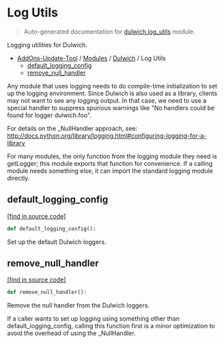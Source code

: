 # Log Utils

> Auto-generated documentation for [dulwich.log_utils](https://github.com/alchem1ster/AddOns-Update-Tool/blob/main/dulwich/log_utils.py) module.

Logging utilities for Dulwich.

- [AddOns-Update-Tool](../README.md#addons-update-tool-index) / [Modules](../MODULES.md#addons-update-tool-modules) / [Dulwich](index.md#dulwich) / Log Utils
    - [default_logging_config](#default_logging_config)
    - [remove_null_handler](#remove_null_handler)

Any module that uses logging needs to do compile-time initialization to set up
the logging environment. Since Dulwich is also used as a library, clients may
not want to see any logging output. In that case, we need to use a special
handler to suppress spurious warnings like "No handlers could be found for
logger dulwich.foo".

For details on the _NullHandler approach, see:
http://docs.python.org/library/logging.html#configuring-logging-for-a-library

For many modules, the only function from the logging module they need is
getLogger; this module exports that function for convenience. If a calling
module needs something else, it can import the standard logging module
directly.

## default_logging_config

[[find in source code]](https://github.com/alchem1ster/AddOns-Update-Tool/blob/main/dulwich/log_utils.py#L56)

```python
def default_logging_config():
```

Set up the default Dulwich loggers.

## remove_null_handler

[[find in source code]](https://github.com/alchem1ster/AddOns-Update-Tool/blob/main/dulwich/log_utils.py#L66)

```python
def remove_null_handler():
```

Remove the null handler from the Dulwich loggers.

If a caller wants to set up logging using something other than
default_logging_config, calling this function first is a minor optimization
to avoid the overhead of using the _NullHandler.
